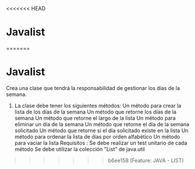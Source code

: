<<<<<<< HEAD
# Javalist
=======
# Javalist
Crea una clase que tendrá la responsabilidad de gestionar los días de la semana.

1. La clase debe tener los siguientes métodos:
Un método para crear la lista de los días de la semana
Un método que retorne los días de la semana
Un método que retorne el largo de la lista
Un método para eliminar un día de la semana
Un método que retorne el día de la semana solicitado
Un método que retorne si el día solicitado existe en la lista
Un método para ordenar la lista de días por orden alfabético
Un método para vaciar la lista
Requisitos :
Se debe realizar un test unitario de cada método
Se debe utilizar la colección "List" de java.util
>>>>>>> b6ee158 (Feature: JAVA - LIST)
